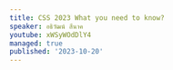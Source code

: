 ```yaml
---
title: CSS 2023 What you need to know?
speaker: อธิวัฒน์ สีนาค
youtube: xWSyWOdDlY4
managed: true
published: '2023-10-20'
---
```


